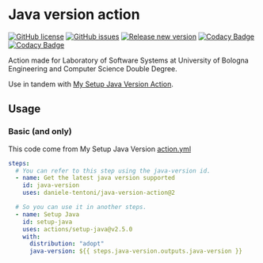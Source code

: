 # Java version action

[![GitHub license](https://img.shields.io/github/license/Daniele-Tentoni/java-version-action)](https://github.com/Daniele-Tentoni/java-version-action/blob/main/LICENSE) [![GitHub issues](https://img.shields.io/github/issues/Daniele-Tentoni/java-version-action)](https://github.com/Daniele-Tentoni/java-version-action/issues) [![Release new version](https://github.com/Daniele-Tentoni/java-version-action/actions/workflows/release.yml/badge.svg)](https://github.com/Daniele-Tentoni/java-version-action/actions/workflows/release.yml) [![Codacy Badge](https://app.codacy.com/project/badge/Grade/8ebc15210eff4ce0b068d1bd16d1f983)](https://www.codacy.com/gh/Daniele-Tentoni/java-version-action/dashboard?utm_source=github.com&utm_medium=referral&utm_content=Daniele-Tentoni/java-version-action&utm_campaign=Badge_Grade) [![Codacy Badge](https://app.codacy.com/project/badge/Coverage/8ebc15210eff4ce0b068d1bd16d1f983)](https://www.codacy.com/gh/Daniele-Tentoni/java-version-action/dashboard?utm_source=github.com&utm_medium=referral&utm_content=Daniele-Tentoni/java-version-action&utm_campaign=Badge_Coverage)

Action made for Laboratory of Software Systems at University of Bologna Engineering and Computer Science Double Degree.

Use in tandem with [My Setup Java Version Action](https://github.com/Daniele-Tentoni/my-setup-java-action).

## Usage

### Basic (and only)

This code come from My Setup Java Version [action.yml](https://github.com/Daniele-Tentoni/my-setup-java-action/blob/e9ab6f947f57f3eb7394a29e2e6c78f81830be59/action.yml#L12)

```yaml
steps:
  # You can refer to this step using the java-version id.
  - name: Get the latest java version supported
    id: java-version
    uses: daniele-tentoni/java-version-action@2

  # So you can use it in another steps.
  - name: Setup Java
    id: setup-java
    uses: actions/setup-java@v2.5.0
    with:
      distribution: "adopt"
      java-version: ${{ steps.java-version.outputs.java-version }}
```
